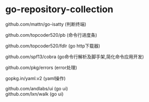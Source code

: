 # go-repository-collection
   
github.com/mattn/go-isatty (判断终端)    

github.com/topcoder520/pb  (命令行进度条)    

github.com/topcoder520/fdlr  (go http下载器)    

github.com/spf13/cobra  (go命令行解析及脚手架,简化命令应用开发)    

github.com/pkg/errors  (error处理)    

gopkg.in/yaml.v2 (yaml操作)    

github.com/andlabs/ui  (go ui)      
github.com/lxn/walk  (go ui)     
